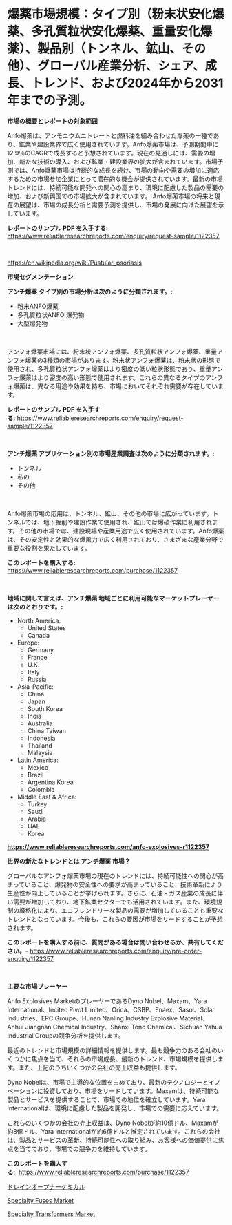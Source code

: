 <p><h1>爆薬市場規模：タイプ別（粉末状安化爆薬、多孔質粒状安化爆薬、重量安化爆薬）、製品別（トンネル、鉱山、その他）、グローバル産業分析、シェア、成長、トレンド、および2024年から2031年までの予測。</h1></p><p><strong>市場の概要とレポートの対象範囲</strong></p>
<p><p>Anfo爆薬は、アンモニウムニトレートと燃料油を組み合わせた爆薬の一種であり、鉱業や建設業界で広く使用されています。Anfo爆薬市場は、予測期間中に12.9％のCAGRで成長すると予想されています。現在の見通しには、需要の増加、新たな技術の導入、および鉱業・建設業界の拡大が含まれています。市場予測では、Anfo爆薬市場は持続的な成長を続け、市場の動向や需要の増加に適応するための市場参加企業にとって潜在的な機会が提供されています。最新の市場トレンドには、持続可能な開発への関心の高まり、環境に配慮した製品の需要の増加、および新興国での市場拡大が含まれています。 Anfo爆薬市場の将来と現在の展望は、市場の成長分析と需要予測を提供し、市場の発展に向けた展望を示しています。</p></p>
<p><strong>レポートのサンプル PDF を入手する:</strong> <a href="https://www.reliableresearchreports.com/enquiry/request-sample/1122357">https://www.reliableresearchreports.com/enquiry/request-sample/1122357</a></p>
<p>&nbsp;</p>
<p><a href="https://en.wikipedia.org/wiki/Pustular_psoriasis">https://en.wikipedia.org/wiki/Pustular_psoriasis</a></p>
<p><strong>市場セグメンテーション</strong></p>
<p><strong>アンチ爆薬 タイプ別の市場分析は次のように分類されます。:</strong></p>
<p><ul><li>粉末ANFO爆薬</li><li>多孔質粒状ANFO 爆発物</li><li>大型爆発物</li></ul></p>
<p>&nbsp;</p>
<p><p>アンフォ爆薬市場には、粉末状アンフォ爆薬、多孔質粒状アンフォ爆薬、重量アンフォ爆薬の3種類の市場があります。粉末状アンフォ爆薬は、粉末状の形態で使用され、多孔質粒状アンフォ爆薬はより密度の低い粒状形態であり、重量アンフォ爆薬はより密度の高い形態で使用されます。これらの異なるタイプのアンフォ爆薬は、異なる用途や効果を持ち、市場においてそれぞれ需要が存在しています。</p></p>
<p><strong>レポートのサンプル PDF を入手する:</strong>&nbsp;<a href="https://www.reliableresearchreports.com/enquiry/request-sample/1122357">https://www.reliableresearchreports.com/enquiry/request-sample/1122357</a></p>
<p>&nbsp;</p>
<p><strong> アンチ爆薬 アプリケーション別の市場産業調査は次のように分類されます。:</strong></p>
<p><ul><li>トンネル</li><li>私の</li><li>その他</li></ul></p>
<p>&nbsp;</p>
<p><p>Anfo爆薬市場の応用は、トンネル、鉱山、その他の市場に広がっています。トンネルでは、地下掘削や建設作業で使用され、鉱山では爆破作業に利用されます。その他の市場では、建設現場や産業用途で広く使用されています。Anfo爆薬は、その安定性と効果的な爆風力で広く利用されており、さまざまな産業分野で重要な役割を果たしています。</p></p>
<p><strong>このレポートを購入する:</strong>&nbsp; <a href="https://www.reliableresearchreports.com/purchase/1122357">https://www.reliableresearchreports.com/purchase/1122357</a></p>
<p>&nbsp;</p>
<p><strong>地域に関して言えば、アンチ爆薬 地域ごとに利用可能なマーケットプレーヤーは次のとおりです。:</strong></p>
<p><ul>
    <li>
        North America:
        <ul>
            <li>United States</li>
            <li>Canada</li>
        </ul>
    </li>
    <li>
        Europe:
        <ul>
            <li>Germany</li>
            <li>France</li>
            <li>U.K.</li>
            <li>Italy</li>
            <li>Russia</li>
        </ul>
    </li>
    <li>
        Asia-Pacific:
        <ul>
            <li>China</li>
            <li>Japan</li>
            <li>South Korea</li>
            <li>India</li>
            <li>Australia</li>
            <li>China Taiwan</li>
            <li>Indonesia</li>
            <li>Thailand</li>
            <li>Malaysia</li>
        </ul>
    </li>
    <li>
        Latin America:
        <ul>
            <li>Mexico</li>
            <li>Brazil</li>
            <li>Argentina Korea</li>
            <li>Colombia</li>
        </ul>
    </li>
    <li>
        Middle East & Africa:
        <ul>
            <li>Turkey</li>
            <li>Saudi</li>
            <li>Arabia</li>
            <li>UAE</li>
            <li>Korea</li>
        </ul>
    </li>
    </ul></p>
<p><strong><a href="https://www.reliableresearchreports.com/anfo-explosives-r1122357">https://www.reliableresearchreports.com/anfo-explosives-r1122357</a></strong>&nbsp;</p>
<p><strong>世界の新たなトレンドとは アンチ爆薬 市場？</strong></p>
<p><p>グローバルなアンフォ爆薬市場の現在のトレンドには、持続可能性への関心が高まっていること、爆発物の安全性への要求が高まっていること、技術革新により生産性が向上していることが挙げられます。さらに、石油・ガス産業の成長に伴い需要が増加しており、地下鉱業セクターでも活用されています。また、環境規制の厳格化により、エコフレンドリーな製品の需要が増加していることも重要なトレンドとなっています。今後も、これらの要因が市場をリードすることが予想されます。</p></p>
<p><strong>このレポートを購入する前に、質問がある場合は問い合わせるか、共有してください。</strong>- <a href="https://www.reliableresearchreports.com/enquiry/pre-order-enquiry/1122357">https://www.reliableresearchreports.com/enquiry/pre-order-enquiry/1122357</a></p>
<p>&nbsp;</p>
<p><strong>主要な市場プレーヤー</strong></p>
<p><p>Anfo Explosives MarketのプレーヤーであるDyno Nobel、Maxam、Yara International、Incitec Pivot Limited、Orica、CSBP、Enaex、Sasol、Solar Industries、EPC Groupe、Hunan Nanling Industry Explosive Material、Anhui Jiangnan Chemical Industry、Shanxi Tond Chemical、Sichuan Yahua Industrial Groupの競争分析を提供します。</p><p>最近のトレンドと市場規模の詳細情報を提供します。最も競争力のある会社のいくつかに焦点を当て、それらの市場成長、最新のトレンド、市場規模を提供します。また、上記のうちいくつかの会社の売上収益も提供します。</p><p>Dyno Nobelは、市場で主導的な位置を占めており、最新のテクノロジーとイノベーションに投資しており、市場をリードしています。Maxamは、持続可能な製品とサービスを提供することで、市場での地位を確立しています。Yara Internationalは、環境に配慮した製品を開発し、市場での需要に応えています。</p><p>これらのいくつかの会社の売上収益は、Dyno Nobelが約10億ドル、Maxamが約8億ドル、Yara Internationalが約6億ドルと推定されています。これらの会社は、製品とサービスの革新、持続可能性への取り組み、お客様への価値提供に焦点を当てており、市場での競争力を維持しています。</p></p>
<p><strong>このレポートを購入する:</strong>&nbsp;&nbsp;<a href="https://www.reliableresearchreports.com/purchase/1122357">https://www.reliableresearchreports.com/purchase/1122357</a></p>
<p><p><a href="https://github.com/DanykaKilback/Market-Research-Report-List-2/blob/main/57266063619.md">ドレインオープナーケミカル</a></p><p><a href="https://github.com/rionkhanvai01/Market-Research-Report-List-1/blob/main/specialty-fuses-market.md">Specialty Fuses Market</a></p><p><a href="https://github.com/haleemasakdiya1/Market-Research-Report-List-1/blob/main/specialty-transformers-market.md">Specialty Transformers Market</a></p></p>